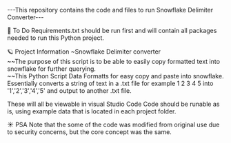 ---This repository contains the code and files to run Snowflake Delimiter Converter---

👾 To Do
Requirements.txt should be run first and will contain all packages needed to run this Python project.

🪐 Project Information
~Snowflake Delimiter converter  
~~The purpose of this script is to be able to easily copy formatted text into snowflake for further querying.  
~~This Python Script Data Formatts for easy copy and paste into snowflake. Essentially converts a string of text in a .txt file for example 1 2 3 4 5 into '1','2','3','4','5' and output to another .txt file.   

These will all be viewable in visual Studio Code
Code should be runable as is, using example data that is located in each project folder.

☀️ PSA
Note that the some of the code was modified from original use due to security concerns, but the core concept was the same.
